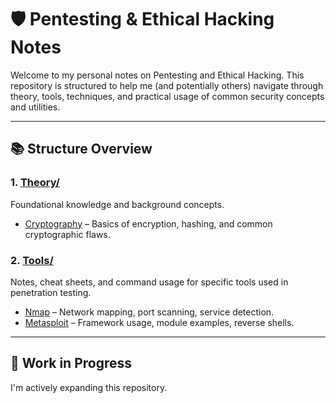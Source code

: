 # 🛡️ Pentesting & Ethical Hacking Notes

Welcome to my personal notes on Pentesting and Ethical Hacking. This repository is structured to help me (and potentially others) navigate through theory, tools, techniques, and practical usage of common security concepts and utilities.

---

## 📚 Structure Overview

### 1. [Theory/](./Theory/)
Foundational knowledge and background concepts.

- [Cryptography](./Theory/Crypto.md) – Basics of encryption, hashing, and common cryptographic flaws.

### 2. [Tools/](./Tools/)
Notes, cheat sheets, and command usage for specific tools used in penetration testing.

- [Nmap](./Tools/Nmap.md) – Network mapping, port scanning, service detection.
- [Metasploit](./Tools/Metasploit.md) – Framework usage, module examples, reverse shells.

---

## 🚧 Work in Progress

I'm actively expanding this repository.
